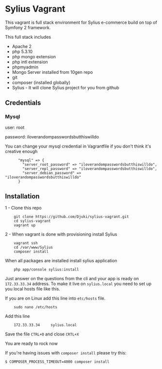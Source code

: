 # Sylius Vagrant

This vagrant is full stack environment for Sylius e-commerce build on top of Symfony 2 framework.

This full stack includes
 - Apache 2
 - php 5.3.10
 - php mongo extension
 - php intl extension
 - phpmyadmin
 - Mongo Server installed from 10gen repo
 - git
 - composer (installed globally)
 - Sylius - It will clone Sylius project for you from github

 ## Credentials

 ### Mysql

 user: root

 password: iloverandompasswordsbutthiswilldo


 You can change your mysql credential in Vagrantfile if you don't think it's creative enough

          "mysql" => {
            "server_root_password" => "iloverandompasswordsbutthiswilldo",
            "server_repl_password" => "iloverandompasswordsbutthiswilldo",
            "server_debian_password" => "iloverandompasswordsbutthiswilldo"
          }


 ## Installation

 1 - Clone this repo

        git clone https://github.com/Djuki/sylius-vagrant.git
        cd sylius-vagrant
        vagrant up

 2 - When vagrant is done with provisioning install Sylius

        vagrant ssh
        cd /var/www/Sylius
        composer install

 When all packages are installed install sylius application

        php app/console sylius:install

 Just answer on the questions from the cli and your app is ready on `172.33.33.34` address.
 To make it live on `sylius.local` you need to set up you local hosts file like this.


 If you are on Linux add this line into `etc/hosts` file.

        sudo nano /etc/hosts

 Add this line

        172.33.33.34     sylius.local

 Save the file `CTRL+O` and close `CRTL+X`

 You are ready to rock now

 If you're having issues with `composer install` please try this:

```bash
$ COMPOSER_PROCESS_TIMEOUT=4000 composer install
```
